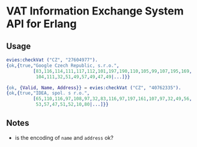 # VAT Information Exchange System API for Erlang

## Usage
```Erlang
evies:checkVat ("CZ", "27604977").
{ok,{true,"Google Czech Republic, s.r.o.",
          [83,116,114,111,117,112,101,197,190,110,105,99,107,195,169,
           104,111,32,51,49,57,49,47,49|...]}}

{ok, {Valid, Name, Address}} = evies:checkVat ("CZ", "40762335").
{ok,{true,"IDEA, spol. s r.o.",
          [65,110,116,97,108,97,32,83,116,97,197,161,107,97,32,49,56,
           53,57,47,51,52,10,80|...]}}
```

## Notes
- is the encoding of `name` and `address` ok?
